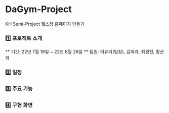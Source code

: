 # DaGym-Project
KH Semi-Project 헬스장 홈페이지 만들기

### 1️⃣ 프로젝트 소개
** 기간: 22년 7월 19일 ~ 22년 8월 26일
** 팀원: 이유리(팀장), 김희라, 최경진, 황산하

### 2️⃣ 일정

### 3️⃣ 주요 기능

### 4️⃣ 구현 화면
